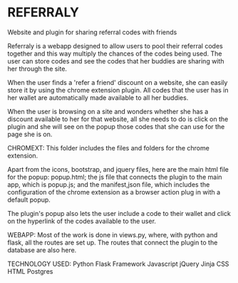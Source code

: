REFERRALY
================

Website and plugin for sharing referral codes with friends

Referraly is a webapp designed to allow users to pool their referral 
codes together and this way multiply the chances of the codes being used. The user can
store codes and see the codes that her buddies are sharing with her through the site.

When the user finds a 'refer a friend' discount on a website, she can easily store
it by using the chrome extension plugin. All codes that the user has in her wallet
are automatically made available to all her buddies. 

When the user is browsing on a site and wonders whether she has a discount
available to her for that website, all she needs to do is click on the plugin
and she will see on the popup those codes that she can use for the page she is on.


CHROMEXT:
This folder includes the files and folders for the chrome extension. 

Apart from the icons, bootstrap, and jquery files, here are the main html file for 
the popup: popup.html; the js file that connects the plugin to the main app, which is popup.js; 
and the manifest,json file, which includes the configuration of the chrome extension as
a browser action plug in with a default popup.

The plugin's popup also lets the user include a code to their wallet and click on the 
hyperlink of the codes available to the user.


WEBAPP:
Most of the work is done in views.py, where, with python and flask, all the routes are set up.
The routes that connect the plugin to the database are also here. 


TECHNOLOGY USED:
Python
Flask Framework
Javascript
jQuery
Jinja
CSS
HTML
Postgres

